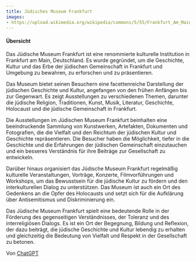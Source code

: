 ```yaml
---
title: Jüdisches Museum Frankfurt
images: 
- https://upload.wikimedia.org/wikipedia/commons/5/55/Frankfurt_Am_Main-Untermainkai_15_von_Suedwesten-20100808.jpg
---
```


#### Übersicht

Das Jüdische Museum Frankfurt ist eine renommierte kulturelle Institution in Frankfurt am Main, Deutschland. Es wurde gegründet, um die Geschichte, Kultur und das Erbe der jüdischen Gemeinschaft in Frankfurt und Umgebung zu bewahren, zu erforschen und zu präsentieren.

Das Museum bietet seinen Besuchern eine facettenreiche Darstellung der jüdischen Geschichte und Kultur, angefangen von den frühen Anfängen bis zur Gegenwart. Es zeigt Ausstellungen zu verschiedenen Themen, darunter die jüdische Religion, Traditionen, Kunst, Musik, Literatur, Geschichte, Holocaust und die jüdische Gemeinschaft in Frankfurt.

Die Ausstellungen im Jüdischen Museum Frankfurt beinhalten eine beeindruckende Sammlung von Kunstwerken, Artefakten, Dokumenten und Fotografien, die die Vielfalt und den Reichtum der jüdischen Kultur und Geschichte repräsentieren. Die Besucher haben die Möglichkeit, tiefer in die Geschichte und die Erfahrungen der jüdischen Gemeinschaft einzutauchen und ein besseres Verständnis für ihre Beiträge zur Gesellschaft zu entwickeln.

Darüber hinaus organisiert das Jüdische Museum Frankfurt regelmäßig kulturelle Veranstaltungen, Vorträge, Konzerte, Filmvorführungen und Workshops, um das Bewusstsein für die jüdische Kultur zu fördern und den interkulturellen Dialog zu unterstützen. Das Museum ist auch ein Ort des Gedenkens an die Opfer des Holocausts und setzt sich für die Aufklärung über Antisemitismus und Diskriminierung ein.

Das Jüdische Museum Frankfurt spielt eine bedeutende Rolle in der Förderung des gegenseitigen Verständnisses, der Toleranz und des interreligiösen Dialogs. Es ist ein Ort der Begegnung, Bildung und Reflexion, der dazu beiträgt, die jüdische Geschichte und Kultur lebendig zu erhalten und gleichzeitig die Bedeutung von Vielfalt und Respekt in der Gesellschaft zu betonen.

Von [ChatGPT](https://chat.openai.com)

